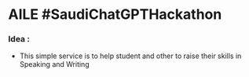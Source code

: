 # AILE #SaudiChatGPTHackathon


### Idea : 
- This simple service is to help student and other to raise their skills in Speaking and Writing
